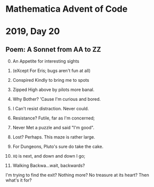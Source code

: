 # Mathematica Advent of Code    
# 2019, Day 20
      
## Poem: A Sonnet from AA to ZZ

0) An Appetite for interesting sights
1) (eXcept For Eris; bugs aren't fun at all)
2) Conspired Kindly to bring me to spots
3) Zipped High above by pilots more banal.

4) Why Bother?  'Cause I'm curious and bored.
5) I Can't resist distraction.  Never could.
6) Resistance?  Futile, far as I'm concerned;
7) Never Met a puzzle and said "I'm good".

8) Lost?  Perhaps.  This maze is rather large.
9) For Dungeons, Pluto's sure do take the cake.
10) `XQ` is next, and down and down I go;
9) Walking Backwa...wait, backwards?

I'm trying to find the exit?  Nothing more?
No treasure at its heart?  Then what's it for?
